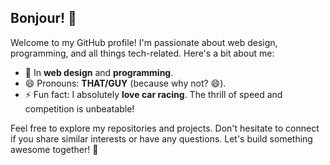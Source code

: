 ## Bonjour! 👋

Welcome to my GitHub profile! I'm passionate about web design, programming, and all things tech-related. Here's a bit about me:

- 👀 In **web design** and **programming**.
- 😄 Pronouns: **THAT/GUY** (because why not? 😄).
- ⚡ Fun fact: I absolutely **love car racing**. The thrill of speed and competition is unbeatable!

Feel free to explore my repositories and projects. Don't hesitate to connect if you share similar interests or have any questions. Let's build something awesome together! 🚀
